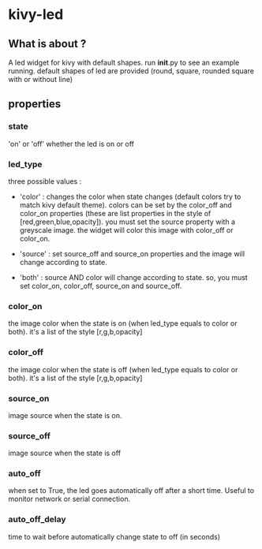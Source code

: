 # kivy-led
## What is about ?
A led widget for kivy with default shapes. run __init__.py to see an example running. default shapes of led are provided (round, square, rounded square with or without line)

## properties
### state
'on' or 'off' whether the led is on or off
### led_type
three possible values :
- 'color' : changes the color when state changes (default colors try to match kivy default theme). colors can be set by the color_off and color_on properties (these are list properties in the style of [red,green,blue,opacity]). you must set the source property with a greyscale image. the widget will color this image with color_off or color_on.

- 'source' : set source_off and source_on properties and the image will change according to state.

- 'both' : source AND color will change according to state. so, you must set color_on, color_off, source_on and source_off.

### color_on
the image color when the state is on (when led_type equals to color or both). it's a list of the style [r,g,b,opacity]
### color_off
the image color when the state is off (when led_type equals to color or both). it's a list of the style [r,g,b,opacity]
### source_on
image source when the state is on.
### source_off
image source when the state is off
### auto_off
when set to True, the led goes automatically off after a short time. Useful to monitor network or serial connection.
### auto_off_delay
time to wait before automatically change state to off (in seconds)
